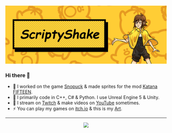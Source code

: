 ![About Me](https://github.com/ScriptyShake/ScriptyShake/blob/2981fd652051c981d8799d71d08c20d723ce4bca/Screenshot%202023-12-29%20112456.png)

### Hi there 👋 

- 🐧 I worked on the game [Snopuck](https://scriptyshake.itch.io/snopuck-team-butterfly-2223-y1d) & made sprites for the mod [Katana FIFTEEN](https://www.youtube.com/watch?v=3VHlKWVgQAk).
- 🤖 I primarily code in C++, C# & Python. I use Unreal Engine 5 & Unity.
- 🔭 I stream on [Twitch](https://www.twitch.tv/scriptyshake) & make videos on [YouTube](https://www.youtube.com/channel/UCFCmJbqXMYAt6lFoi3Zr1Gw) sometimes.
- ⚡ You can play my games on [itch.io](https://scriptyshake.itch.io/) & this is my [Art]([https://www.therookies.co/u/scriptyshake](https://scriptyshake.tumblr.com/)).
---
<p align="center">
    <a href="https://git.io/streak-stats"><img src="https://streak-stats.demolab.com?user=ScriptyShake&theme=tokyonight-duo&exclude_days=Sun%2CSat"/></a>
</p>
